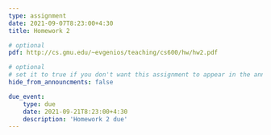```yaml
---
type: assignment
date: 2021-09-07T8:23:00+4:30
title: Homework 2

# optional 
pdf: http://cs.gmu.edu/~evgenios/teaching/cs600/hw/hw2.pdf

# optional
# set it to true if you don't want this assignment to appear in the announcements section
hide_from_announcments: false

due_event: 
    type: due
    date: 2021-09-21T8:23:00+4:30
    description: 'Homework 2 due'
---
```

